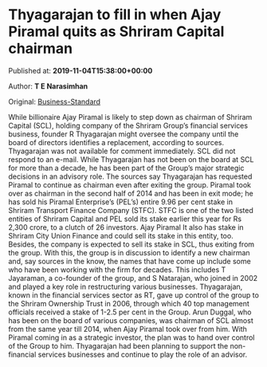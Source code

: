 
# Thyagarajan to fill in when Ajay Piramal quits as Shriram Capital chairman

Published at: **2019-11-04T15:38:00+00:00**

Author: **T E Narasimhan**

Original: [Business-Standard](https://www.business-standard.com/article/companies/thyagarajan-may-fill-in-if-ajay-piramal-calls-it-quits-with-shriram-capital-119110401412_1.html)

While billionaire Ajay Piramal is likely to step down as chairman of Shriram Capital (SCL), holding company of the Shriram Group’s financial services business, founder R Thyagarajan might oversee the company until the board of directors identifies a replacement, according to sources.
Thyagarajan was not available for comment immediately. SCL did not respond to an e-mail. While Thyagarajan has not been on the board at SCL for more than a decade, he has been part of the Group’s major strategic decisions in an advisory role. The sources say Thyagarajan has requested Piramal to continue as chairman even after exiting the group.
Piramal took over as chairman in the second half of 2014 and has been in exit mode; he has sold his Piramal Enterprise’s (PEL’s) entire 9.96 per cent stake in Shriram Transport Finance Company (STFC). STFC is one of the two listed entities of Shriram Capital and PEL sold its stake earlier this year for Rs 2,300 crore, to a clutch of 26 investors.
Ajay Piramal
It also has stake in Shriram City Union Finance and could sell its stake in this entity, too. Besides, the company is expected to sell its stake in SCL, thus exiting from the group. With this, the group is in discussion to identify a new chairman and, say sources in the know, the names that have come up include some who have been working with the firm for decades. This includes T Jayaraman, a co-founder of the group, and S Natarajan, who joined in 2002 and played a key role in restructuring various businesses.
Thyagarajan, known in the financial services sector as RT, gave up control of the group to the Shriram Ownership Trust in 2006, through which 40 top management officials received a stake of 1-2.5 per cent in the Group. Arun Duggal, who has been on the board of various companies, was chairman of SCL almost from the same year till 2014, when Ajay Piramal took over from him. With Piramal coming in as a strategic investor, the plan was to hand over control of the Group to him. Thyagarajan had been planning to support the non-financial services businesses and continue to play the role of an advisor.
